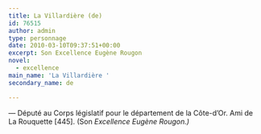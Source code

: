 ```yaml
---
title: La Villardière (de)
id: 76515
author: admin
type: personnage
date: 2010-03-10T09:37:51+00:00
excerpt: Son Excellence Eugène Rougon
novel:
  - excellence
main_name: 'La Villardière '
secondary_name: de

---
```

— Député au Corps législatif pour le département de la Côte-d&rsquo;Or. Ami de La Rouquette [445]. (Son _Excellence Eugène Rougon.)_